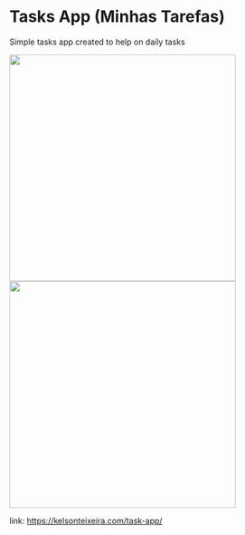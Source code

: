<h1>Tasks App (Minhas Tarefas)</h1>

<p> Simple tasks app created to help on daily tasks</p>

<img src="https://kelsonteixeira.com/task-app/tasks-print.png" width="400" >
<img src="https://kelsonteixeira.com/task-app/add-print.png" width="400" >

link: <a href="https://kelsonteixeira.com/task-app/" target="_blank" >https://kelsonteixeira.com/task-app/</a>
